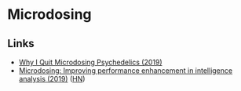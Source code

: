 # Microdosing

## Links

- [Why I Quit Microdosing Psychedelics (2019)](https://humanparts.medium.com/why-i-quit-microdosing-psychedelics-2dfe7e2d5967)
- [Microdosing: Improving performance enhancement in intelligence analysis (2019)](https://mca-marines.org/wp-content/uploads/Microdosing.pdf) ([HN](https://news.ycombinator.com/item?id=25320103))
